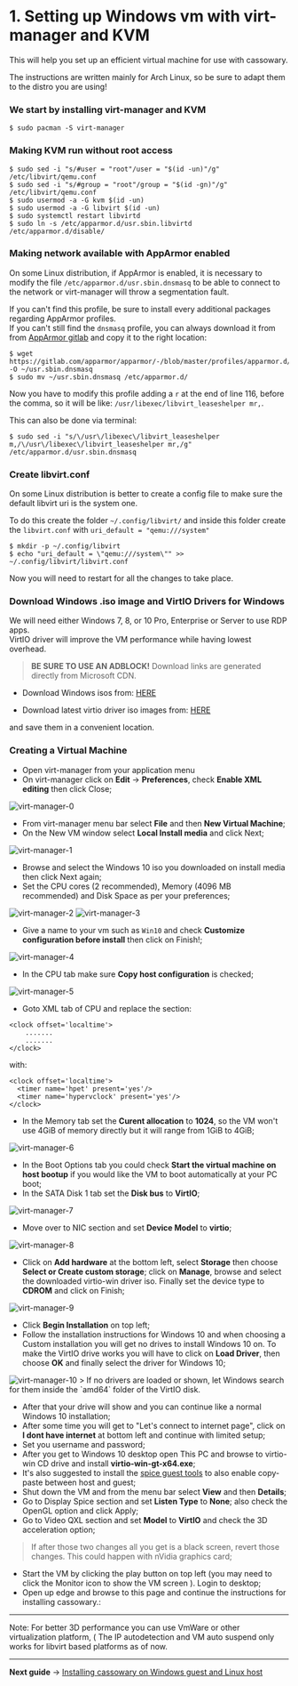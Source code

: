 # 1. Setting up Windows vm with virt-manager and KVM
This will help you set up an efficient virtual machine for use with cassowary.

The instructions are written mainly for Arch Linux, so be sure to adapt them to the distro you are using!

### We start by installing virt-manager and KVM

```
$ sudo pacman -S virt-manager
```

### Making KVM run without root access

```
$ sudo sed -i "s/#user = "root"/user = "$(id -un)"/g" /etc/libvirt/qemu.conf
$ sudo sed -i "s/#group = "root"/group = "$(id -gn)"/g" /etc/libvirt/qemu.conf
$ sudo usermod -a -G kvm $(id -un)
$ sudo usermod -a -G libvirt $(id -un)
$ sudo systemctl restart libvirtd
$ sudo ln -s /etc/apparmor.d/usr.sbin.libvirtd /etc/apparmor.d/disable/
```

### Making network available with AppArmor enabled
On some Linux distribution, if AppArmor is enabled, it is necessary to modify the file `/etc/apparmor.d/usr.sbin.dnsmasq` to be able to connect to the network or virt-manager will throw a segmentation fault.

If you can't find this profile, be sure to install every additional packages regarding AppArmor profiles.  
If you can't still find the `dnsmasq` profile, you can always download it from from [AppArmor gitlab](https://gitlab.com/apparmor/apparmor/-/blob/master/profiles/apparmor.d/usr.sbin.dnsmasq) and copy it to the right location:

```
$ wget https://gitlab.com/apparmor/apparmor/-/blob/master/profiles/apparmor.d/usr.sbin.dnsmasq -O ~/usr.sbin.dnsmasq
$ sudo mv ~/usr.sbin.dnsmasq /etc/apparmor.d/
```

Now you have to modify this profile adding a `r` at the end of line 116, before the comma, so it will be like: `/usr/libexec/libvirt_leaseshelper mr,`.

This can also be done via terminal:

```
$ sudo sed -i "s/\/usr\/libexec\/libvirt_leaseshelper m,/\/usr\/libexec\/libvirt_leaseshelper mr,/g" /etc/apparmor.d/usr.sbin.dnsmasq
```

### Create libvirt.conf
On some Linux distribution is better to create a config file to make sure the default libvirt uri is the system one.

To do this create the folder `~/.config/libvirt/` and inside this folder create the `libvirt.conf` with `uri_default = "qemu:///system"`

```
$ mkdir -p ~/.config/libvirt
$ echo "uri_default = \"qemu:///system\"" >> ~/.config/libvirt/libvirt.conf
```

Now you will need to restart for all the changes to take place.

### Download Windows .iso image and VirtIO Drivers for Windows
We will need either Windows 7, 8, or 10 Pro, Enterprise or Server to use RDP apps.  
VirtIO driver will improve the VM performance while having lowest overhead.

> **BE SURE TO USE AN ADBLOCK!**
> Download links are generated directly from Microsoft CDN.

- Download Windows isos from: [HERE](https://tb.rg-adguard.net/public.php)

- Download latest virtio driver iso images from: [HERE](https://fedorapeople.org/groups/virt/virtio-win/direct-downloads/stable-virtio/virtio-win.iso)

and save them in a convenient location.

### Creating a Virtual Machine
- Open virt-manager from your application menu
- On virt-manager click on **Edit** -> **Preferences**, check **Enable XML editing** then click Close;  
<img src="img/virt-manager-0.png" alt="virt-manager-0">

- From virt-manager menu bar select **File** and then **New Virtual Machine**;
- On the New VM window select **Local Install media** and click Next;  
<img src="img/virt-manager-1.png" alt="virt-manager-1">

- Browse and select the Windows 10 iso you downloaded on install media then click Next again;
- Set the CPU cores (2 recommended), Memory (4096 MB recommended) and Disk Space as per your preferences;  
<img src="img/virt-manager-2.png" alt="virt-manager-2">
<img src="img/virt-manager-3.png" alt="virt-manager-3">

- Give a name to your vm such as `Win10` and check **Customize configuration before install** then click on Finish!;  
<img src="img/virt-manager-4.png" alt="virt-manager-4">

- In the CPU tab make sure **Copy host configuration** is checked;  
<img src="img/virt-manager-5.png" alt="virt-manager-5">

- Goto XML tab of CPU and replace the section:

```
<clock offset='localtime'>
	.......
	.......
</clock>
```

with:

```
<clock offset='localtime'>
  <timer name='hpet' present='yes'/>
  <timer name='hypervclock' present='yes'/>
</clock>
```

- In the Memory tab set the **Curent allocation** to **1024**, so the VM won't use 4GiB of memory directly but it will range from 1GiB to 4GiB;  
<img src="img/virt-manager-6.png" alt="virt-manager-6">

- In the Boot Options tab you could check **Start the virtual machine on host bootup** if you would like the VM to boot automatically at your PC boot;
- In the SATA Disk 1 tab set the **Disk bus** to **VirtIO**;  
<img src="img/virt-manager-7.png" alt="virt-manager-7">

- Move over to NIC section and set **Device Model** to **virtio**;  
<img src="img/virt-manager-8.png" alt="virt-manager-8">

- Click on **Add hardware** at the bottom left, select **Storage** then choose **Select or Create custom storage**; click on **Manage**, browse and select the downloaded virtio-win driver iso. Finally set the device type to **CDROM** and click on Finish;  
<img src="img/virt-manager-9.png" alt="virt-manager-9">

- Click **Begin Installation** on top left;
- Follow the installation instructions for Windows 10 and when choosing a Custom installation you will get no drives to install Windows 10 on. To make the VirtIO drive works you will have to click on **Load Driver**, then choose **OK** and finally select the driver for Windows 10;  
<img src="img/virt-manager-10.png" alt="virt-manager-10">
> If no drivers are loaded or shown, let Windows search for them inside the `amd64` folder of the VirtIO disk.

- After that your drive will show and you can continue like a normal Windows 10 installation;
- After some time you will get to "Let's connect to internet page", click on **I dont have internet** at bottom left and continue with limited setup;
- Set you username and password;
- After you get to Windows 10 desktop open This PC and browse to virtio-win CD drive and install **virtio-win-gt-x64.exe**;
- It's also suggested to install the [spice guest tools](https://www.spice-space.org/download/windows/spice-guest-tools/spice-guest-tools-latest.exe) to also enable copy-paste between host and guest;
- Shut down the VM and from the menu bar select **View** and then **Details**;
- Go to Display Spice section and set **Listen Type** to **None**; also check the OpenGL option and click Apply;
- Go to Video QXL section and set **Model** to **VirtIO** and check the 3D acceleration option;
> If after those two changes all you get is a black screen, revert those changes. This could happen with nVidia graphics card;

- Start the VM by clicking the play button on top left (you may need to click the Monitor icon to show the VM screen ). Login to desktop;
- Open up edge and browse to this page and continue the instructions for installing cassowary.:

---

Note: For better 3D performance you can use VmWare or other virtualization platform, ( The IP autodetection and VM auto suspend only works for libvirt based platforms as of now.

---

**Next guide** -> [Installing cassowary on Windows guest and Linux host](2-cassowary-install.md)
